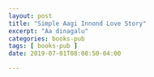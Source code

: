 ```yaml
---
layout: post
title: "Simple Aagi Innond Love Story"
excerpt: "Aa dinagalu"
categories: books-pub
tags: [ books-pub ]
date: 2019-07-01T08:08:50-04:00

---
```

